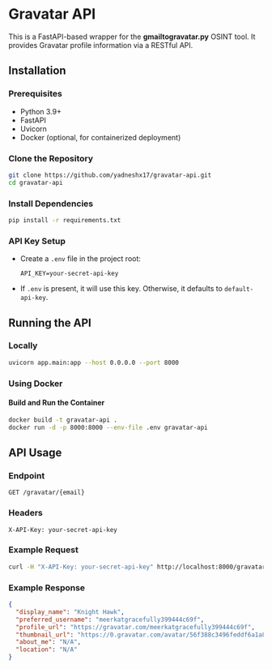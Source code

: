 # Gravatar API

This is a FastAPI-based wrapper for the **gmailtogravatar.py** OSINT tool. It provides Gravatar profile information via a RESTful API.

## Installation

### Prerequisites
- Python 3.9+
- FastAPI
- Uvicorn
- Docker (optional, for containerized deployment)

### Clone the Repository
```bash
git clone https://github.com/yadneshx17/gravatar-api.git
cd gravatar-api
```

### Install Dependencies
```bash
pip install -r requirements.txt
```

### API Key Setup
- Create a `.env` file in the project root:
  ```
  API_KEY=your-secret-api-key
  ```
- If `.env` is present, it will use this key. Otherwise, it defaults to `default-api-key`.

## Running the API

### Locally
```bash
uvicorn app.main:app --host 0.0.0.0 --port 8000
```

### Using Docker
#### Build and Run the Container
```bash
docker build -t gravatar-api .
docker run -d -p 8000:8000 --env-file .env gravatar-api
```

## API Usage

### Endpoint
```
GET /gravatar/{email}
```

### Headers
```
X-API-Key: your-secret-api-key
```

### Example Request
```bash
curl -H "X-API-Key: your-secret-api-key" http://localhost:8000/gravatar/example@example.com
```

### Example Response
```json
{
  "display_name": "Knight Hawk",
  "preferred_username": "meerkatgracefully399444c69f",
  "profile_url": "https://gravatar.com/meerkatgracefully399444c69f",
  "thumbnail_url": "https://0.gravatar.com/avatar/56f388c3496feddf6a1a87ad23329913",
  "about_me": "N/A",
  "location": "N/A"
}
```
